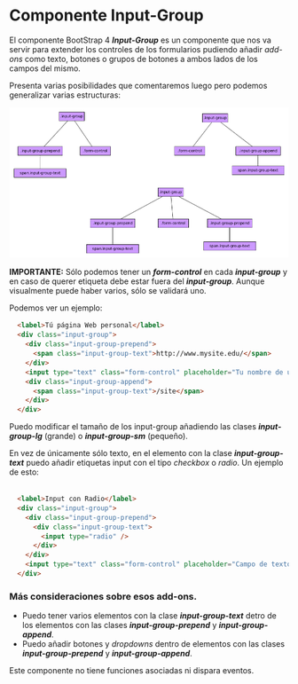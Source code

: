 
# Componente Input-Group

El componente BootStrap 4 ***Input-Group*** es un componente que nos va servir para extender los controles de los formularios pudiendo añadir *add-ons* como texto, botones o grupos de botones a ambos lados de los campos del mismo.

Presenta varias posibilidades que comentaremos luego pero podemos generalizar varias estructuras:

![Estructuras DOM input-group](input-group_DOM.png)


**IMPORTANTE:** Sólo podemos tener un ***form-control*** en cada ***input-group*** y en caso de querer etiqueta debe estar fuera del ***input-group***. Aunque visualmente puede haber varios, sólo se validará uno.

Podemos ver un ejemplo:

```html
  <label>Tú página Web personal</label>
  <div class="input-group">
    <div class="input-group-prepend">
      <span class="input-group-text">http://www.mysite.edu/</span>
    </div>
    <input type="text" class="form-control" placeholder="Tu nombre de usuario">
    <div class="input-group-append">
      <span class="input-group-text">/site</span>
    </div>
  </div>
```

Puedo modificar el tamaño de los input-group añadiendo las clases ***input-group-lg*** (grande) o ***input-group-sm*** (pequeño).

En vez de únicamente sólo texto, en el elemento con la clase ***input-group-text*** puedo añadir etiquetas input con el tipo *checkbox* o *radio*. Un ejemplo de esto:

```html

  <label>Input con Radio</label>
  <div class="input-group">
    <div class="input-group-prepend">
      <div class="input-group-text">
        <input type="radio" />
      </div>
    </div>
    <input type="text" class="form-control" placeholder="Campo de texto asociado al radio">    
  </div>

```

### Más consideraciones sobre esos add-ons.

* Puedo tener varios elementos con la clase ***input-group-text*** detro de los elementos con las clases ***input-group-prepend*** y ***input-group-append***.
* Puedo añadir botones y *dropdowns* dentro de elementos con las clases ***input-group-prepend*** y ***input-group-append***.


Este componente no tiene funciones asociadas ni dispara eventos.
